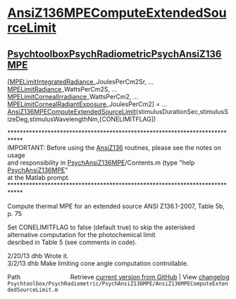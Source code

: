 # [AnsiZ136MPEComputeExtendedSourceLimit](AnsiZ136MPEComputeExtendedSourceLimit)
## [Psychtoolbox](Psychtoolbox)[PsychRadiometric](PsychRadiometric)[PsychAnsiZ136MPE](PsychAnsiZ136MPE)

[[MPELimitIntegratedRadiance](MPELimitIntegratedRadiance)\_JoulesPerCm2Sr, ...  
 [MPELimitRadiance](MPELimitRadiance)\_WattsPerCm2S, ...  
 [MPELimitCornealIrradiance](MPELimitCornealIrradiance)\_WattsPerCm2, ...  
 [MPELimitCornealRadiantExposure](MPELimitCornealRadiantExposure)\_JoulesPerCm2] = ...  
 [AnsiZ136MPEComputeExtendedSourceLimit](AnsiZ136MPEComputeExtendedSourceLimit)(stimulusDurationSec,stimulusSizeDeg,stimulusWavelengthNm,[CONELIMITFLAG])  
  
\*\*\*\*\*\*\*\*\*\*\*\*\*\*\*\*\*\*\*\*\*\*\*\*\*\*\*\*\*\*\*\*\*\*\*\*\*\*\*\*\*\*\*\*\*\*\*\*\*\*\*\*\*\*\*\*\*\*\*\*\*\*\*\*\*\*\*\*\*\*\*\*\*\*\*\*  
IMPORTANT: Before using the [AnsiZ136](AnsiZ136) routines, please see the notes on usage  
and responsibility in [PsychAnsiZ136MPE](PsychAnsiZ136MPE)/Contents.m (type "help [PsychAnsiZ136MPE](PsychAnsiZ136MPE)"  
at the Matlab prompt.  
\*\*\*\*\*\*\*\*\*\*\*\*\*\*\*\*\*\*\*\*\*\*\*\*\*\*\*\*\*\*\*\*\*\*\*\*\*\*\*\*\*\*\*\*\*\*\*\*\*\*\*\*\*\*\*\*\*\*\*\*\*\*\*\*\*\*\*\*\*\*\*\*\*\*\*\*  
  
Compute thermal MPE for an extended source ANSI Z136.1-2007, Table 5b, p. 75  
  
Set CONELIMITFLAG to false (default true) to skip the asterisked   
alternative computation for the photochemical limit  
desribed in Table 5 (see comments in code).  
  
2/20/13  dhb  Wrote it.  
3/2/13   dhb  Make limiting cone angle computation controllable.  




<div class="code_header" style="text-align:right;">
  <span style="float:left;">Path&nbsp;&nbsp;</span> <span class="counter">Retrieve <a href=
  "https://raw.github.com/Psychtoolbox-3/Psychtoolbox-3/beta/Psychtoolbox/PsychRadiometric/PsychAnsiZ136MPE/AnsiZ136MPEComputeExtendedSourceLimit.m">current version from GitHub</a> | View <a href=
  "https://github.com/Psychtoolbox-3/Psychtoolbox-3/commits/beta/Psychtoolbox/PsychRadiometric/PsychAnsiZ136MPE/AnsiZ136MPEComputeExtendedSourceLimit.m">changelog</a></span>
</div>
<div class="code">
  <code>Psychtoolbox/PsychRadiometric/PsychAnsiZ136MPE/AnsiZ136MPEComputeExtendedSourceLimit.m</code>
</div>

